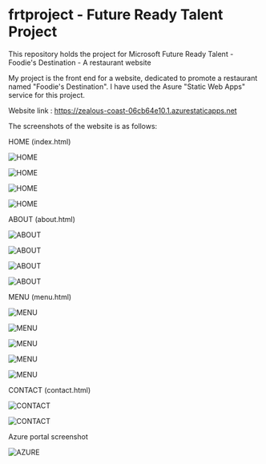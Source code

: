 # frtproject - Future Ready Talent Project
This repository holds the project for Microsoft Future Ready Talent - Foodie's Destination - A restaurant website

My project is the front end for a website, dedicated to promote a restaurant named "Foodie's Destination".
I have used the Asure "Static Web Apps" service for this project.

Website link : https://zealous-coast-06cb64e10.1.azurestaticapps.net

The screenshots of the website is as follows:

HOME (index.html)

![HOME](https://user-images.githubusercontent.com/71176880/172627324-8105dc94-6923-4fa4-9928-9a8fd0360e5c.png)


![HOME](https://user-images.githubusercontent.com/71176880/172630138-2978bc77-dd7b-40bc-8a48-060045c5e944.png)


![HOME](https://user-images.githubusercontent.com/71176880/172630382-c76cdd7c-2e5a-4451-a1e2-e6113ce4604a.png)


![HOME](https://user-images.githubusercontent.com/71176880/172630508-6b823161-dbc1-40b0-ab25-d8e3d3eb738b.png)


ABOUT (about.html)

![ABOUT](https://user-images.githubusercontent.com/71176880/172631542-bdf862be-0526-4d4d-8abd-09a97fa17d2c.png)


![ABOUT](https://user-images.githubusercontent.com/71176880/172631813-b88d994c-333b-4bda-af56-f9b07d1ca238.png)


![ABOUT](https://user-images.githubusercontent.com/71176880/172631929-75d0ce4c-eb34-41c6-a3c1-664a00c64266.png)


![ABOUT](https://user-images.githubusercontent.com/71176880/172632036-6e5bf6a5-436b-43d9-b86f-3d9d3fe9238c.png)


MENU (menu.html)

![MENU](https://user-images.githubusercontent.com/71176880/172632728-2b316a35-cecb-405e-ae29-c58255bc6c2b.png)


![MENU](https://user-images.githubusercontent.com/71176880/172633135-1646864f-2b7d-49f8-abd3-84504880725f.png)


![MENU](https://user-images.githubusercontent.com/71176880/172633317-7fcb0139-414f-4fd8-837b-52859ce81d1b.png)


![MENU](https://user-images.githubusercontent.com/71176880/172633407-2e97adde-3dc8-4d3c-a99a-5ba0ea089e9a.png)


![MENU](https://user-images.githubusercontent.com/71176880/172633539-477cacee-8c85-4902-b484-1c8d0a3afdd3.png)


CONTACT (contact.html)

![CONTACT](https://user-images.githubusercontent.com/71176880/172635069-3f07f792-2d8d-427b-9364-c734eb9bc0bd.png)


![CONTACT](https://user-images.githubusercontent.com/71176880/172635275-4e2cd426-0945-4d7e-876e-a495606a2afa.png)


Azure portal screenshot

![AZURE](https://user-images.githubusercontent.com/71176880/172636891-41a51c08-6b00-4290-8b77-5a4dc5c8e763.png)